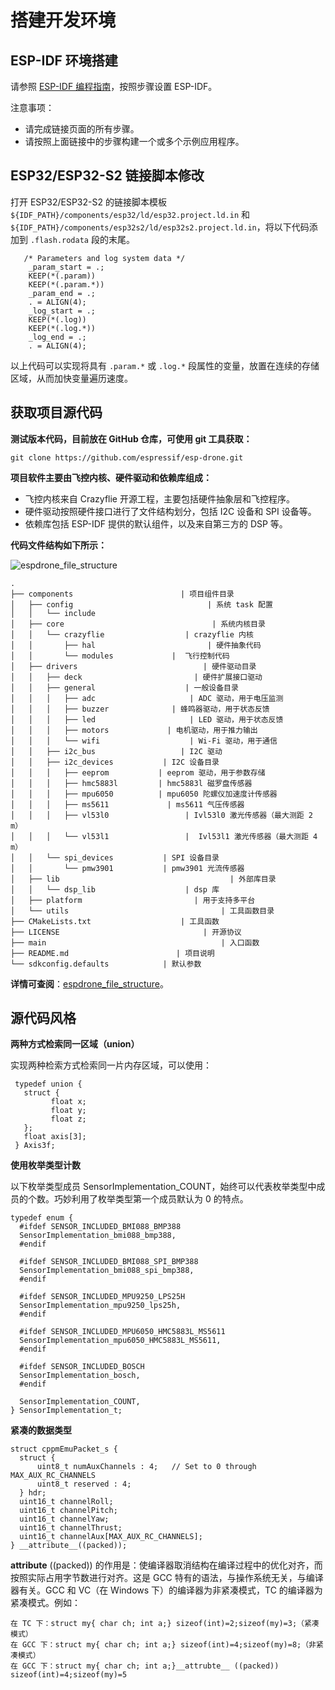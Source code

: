 
# 搭建开发环境

## ESP-IDF 环境搭建

请参照 [ESP-IDF 编程指南](https://docs.espressif.com/projects/esp-idf/en/release-v4.4/esp32s2/get-started/index.html)，按照步骤设置 ESP-IDF。

注意事项：

* 请完成链接页面的所有步骤。
* 请按照上面链接中的步骤构建一个或多个示例应用程序。

## ESP32/ESP32-S2 链接脚本修改

打开 ESP32/ESP32-S2 的链接脚本模板 `${IDF_PATH}/components/esp32/ld/esp32.project.ld.in` 和 ` ${IDF_PATH}/components/esp32s2/ld/esp32s2.project.ld.in`，将以下代码添加到 `.flash.rodata` 段的末尾。

```
   /* Parameters and log system data */
    _param_start = .;
    KEEP(*(.param))
    KEEP(*(.param.*))
    _param_end = .;
    . = ALIGN(4);
    _log_start = .;
    KEEP(*(.log))
    KEEP(*(.log.*))
    _log_end = .;
    . = ALIGN(4);
```

以上代码可以实现将具有 `.param.*` 或 `.log.*` 段属性的变量，放置在连续的存储区域，从而加快变量遍历速度。

## 获取项目源代码

**测试版本代码，目前放在 GitHub 仓库，可使用 git 工具获取：**

```
git clone https://github.com/espressif/esp-drone.git
```

**项目软件主要由飞控内核、硬件驱动和依赖库组成：**

* 飞控内核来自 Crazyflie 开源工程，主要包括硬件抽象层和飞控程序。
* 硬件驱动按照硬件接口进行了文件结构划分，包括 I2C 设备和 SPI 设备等。
* 依赖库包括 ESP-IDF 提供的默认组件，以及来自第三方的 DSP 等。

**代码文件结构如下所示：**

![espdrone_file_structure](../../_static/espdrone_file_structure.png)

```
.
├── components                        | 项目组件目录
│   ├── config                              | 系统 task 配置
│   │   └── include
│   ├── core                                 | 系统内核目录
│   │   └── crazyflie                  | crazyflie 内核
│   │       ├── hal                         | 硬件抽象代码 
│   │       └── modules             |  飞行控制代码 
│   ├── drivers                            | 硬件驱动目录
│   │   ├── deck                         | 硬件扩展接口驱动
│   │   ├── general                    | 一般设备目录
│   │   │   ├── adc                     | ADC 驱动，用于电压监测
│   │   │   ├── buzzer              | 蜂鸣器驱动，用于状态反馈
│   │   │   ├── led                     | LED 驱动，用于状态反馈
│   │   │   ├── motors             | 电机驱动，用于推力输出
│   │   │   └── wifi                    | Wi-Fi 驱动，用于通信
│   │   ├── i2c_bus                   | I2C 驱动
│   │   ├── i2c_devices           | I2C 设备目录
│   │   │   ├── eeprom           | eeprom 驱动，用于参数存储
│   │   │   ├── hmc5883l         | hmc5883l 磁罗盘传感器
│   │   │   ├── mpu6050          | mpu6050 陀螺仪加速度计传感器
│   │   │   ├── ms5611             | ms5611 气压传感器
│   │   │   ├── vl53l0                 | Ivl53l0 激光传感器（最大测距 2 m）
│   │   │   └── vl53l1                 |  Ivl53l1 激光传感器（最大测距 4 m）
│   │   └── spi_devices           | SPI 设备目录
│   │       └── pmw3901           | pmw3901 光流传感器
│   ├── lib                                      | 外部库目录
│   │   └── dsp_lib                    | dsp 库
│   ├── platform                         | 用于支持多平台
│   └── utils                                  | 工具函数目录
├── CMakeLists.txt                    | 工具函数
├── LICENSE                                | 开源协议
├── main                                       | 入口函数
├── README.md                        | 项目说明
└── sdkconfig.defaults            | 默认参数
```

**详情可查阅**：[espdrone_file_structure](./_static/espdrone_file_structure.pdf)。

## 源代码风格

**两种方式检索同一区域（union）**

实现两种检索方式检索同一片内存区域，可以使用：

```text
 typedef union {
   struct {
         float x;
         float y;
         float z;
   };
   float axis[3];
 } Axis3f;
```

**使用枚举类型计数**

以下枚举类型成员 SensorImplementation\_COUNT，始终可以代表枚举类型中成员的个数。巧妙利用了枚举类型第一个成员默认为 0 的特点。

```text
typedef enum {  
  #ifdef SENSOR_INCLUDED_BMI088_BMP388
  SensorImplementation_bmi088_bmp388,
  #endif

  #ifdef SENSOR_INCLUDED_BMI088_SPI_BMP388
  SensorImplementation_bmi088_spi_bmp388,
  #endif

  #ifdef SENSOR_INCLUDED_MPU9250_LPS25H
  SensorImplementation_mpu9250_lps25h,
  #endif

  #ifdef SENSOR_INCLUDED_MPU6050_HMC5883L_MS5611
  SensorImplementation_mpu6050_HMC5883L_MS5611,
  #endif

  #ifdef SENSOR_INCLUDED_BOSCH
  SensorImplementation_bosch,
  #endif

  SensorImplementation_COUNT,
} SensorImplementation_t;
```

**紧凑的数据类型**

```text
struct cppmEmuPacket_s {
  struct {
      uint8_t numAuxChannels : 4;   // Set to 0 through MAX_AUX_RC_CHANNELS
      uint8_t reserved : 4;
  } hdr;
  uint16_t channelRoll;
  uint16_t channelPitch;
  uint16_t channelYaw;
  uint16_t channelThrust;
  uint16_t channelAux[MAX_AUX_RC_CHANNELS];
} __attribute__((packed));
```

**attribute** \(\(packed\)\) 的作用是：使编译器取消结构在编译过程中的优化对齐，而按照实际占用字节数进行对齐。这是 GCC 特有的语法，与操作系统无关，与编译器有关。GCC 和 VC（在 Windows 下）的编译器为非紧凑模式，TC 的编译器为紧凑模式。例如：

```text
在 TC 下：struct my{ char ch; int a;} sizeof(int)=2;sizeof(my)=3;（紧凑模式）
在 GCC 下：struct my{ char ch; int a;} sizeof(int)=4;sizeof(my)=8;（非紧凑模式）
在 GCC 下：struct my{ char ch; int a;}__attrubte__ ((packed)) sizeof(int)=4;sizeof(my)=5
```
